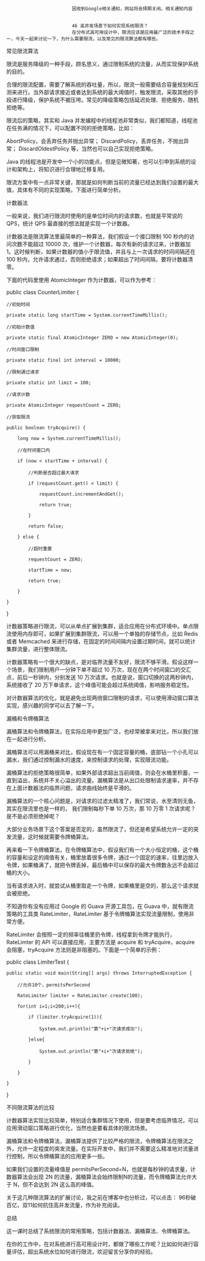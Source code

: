 
                            
                            因收到Google相关通知，网站将会择期关闭。相关通知内容
                            
                            
                            46 高并发场景下如何实现系统限流？
                            在分布式高可用设计中，限流应该是应用最广泛的技术手段之一，今天一起来讨论一下，为什么需要限流，以及常见的限流算法都有哪些。

常见限流算法

限流是服务降级的一种手段，顾名思义，通过限制系统的流量，从而实现保护系统的目的。

合理的限流配置，需要了解系统的吞吐量，所以，限流一般需要结合容量规划和压测来进行。当外部请求接近或者达到系统的最大阈值时，触发限流，采取其他的手段进行降级，保护系统不被压垮。常见的降级策略包括延迟处理、拒绝服务、随机拒绝等。

限流后的策略，其实和 Java 并发编程中的线程池非常类似，我们都知道，线程池在任务满的情况下，可以配置不同的拒绝策略，比如：


AbortPolicy，会丢弃任务并抛出异常；
DiscardPolicy，丢弃任务，不抛出异常；
DiscardOldestPolicy 等，当然也可以自己实现拒绝策略。


Java 的线程池是开发中一个小的功能点，但是见微知著，也可以引申到系统的设计和架构上，将知识进行合理地迁移复用。

限流方案中有一点非常关键，那就是如何判断当前的流量已经达到我们设置的最大值，具体有不同的实现策略，下面进行简单分析。

计数器法

一般来说，我们进行限流时使用的是单位时间内的请求数，也就是平常说的 QPS，统计 QPS 最直接的想法就是实现一个计数器。

计数器法是限流算法里最简单的一种算法，我们假设一个接口限制 100 秒内的访问次数不能超过 10000 次，维护一个计数器，每次有新的请求过来，计数器加 1。这时候判断，如果计数器的值小于限流值，并且与上一次请求的时间间隔还在 100 秒内，允许请求通过，否则拒绝请求；如果超出了时间间隔，要将计数器清零。

下面的代码里使用 AtomicInteger 作为计数器，可以作为参考：

public class CounterLimiter { 

    //初始时间 

    private static long startTime = System.currentTimeMillis(); 

    //初始计数值 

    private static final AtomicInteger ZERO = new AtomicInteger(0); 

    //时间窗口限制 

    private static final int interval = 10000; 

    //限制通过请求 

    private static int limit = 100; 

    //请求计数 

    private AtomicInteger requestCount = ZERO; 

    //获取限流 

    public boolean tryAcquire() { 

        long now = System.currentTimeMillis(); 

        //在时间窗口内 

        if (now < startTime + interval) { 

            //判断是否超过最大请求 

            if (requestCount.get() < limit) { 

                requestCount.incrementAndGet(); 

                return true; 

            } 

            return false; 

        } else { 

            //超时重置 

            requestCount = ZERO; 

            startTime = now; 

            return true; 

        } 

    } 

} 


计数器策略进行限流，可以从单点扩展到集群，适合应用在分布式环境中。单点限流使用内存即可，如果扩展到集群限流，可以用一个单独的存储节点，比如 Redis 或者 Memcached 来进行存储，在固定的时间间隔内设置过期时间，就可以统计集群流量，进行整体限流。

计数器策略有一个很大的缺点，是对临界流量不友好，限流不够平滑。假设这样一个场景，我们限制用户一分钟下单不超过 10 万次，现在在两个时间窗口的交汇点，前后一秒钟内，分别发送 10 万次请求。也就是说，窗口切换的这两秒钟内，系统接收了 20 万下单请求，这个峰值可能会超过系统阈值，影响服务稳定性。

对计数器算法的优化，就是避免出现两倍窗口限制的请求，可以使用滑动窗口算法实现，感兴趣的同学可以去了解一下。

漏桶和令牌桶算法

漏桶算法和令牌桶算法，在实际应用中更加广泛，也经常被拿来对比，所以我们放在一起进行分析。

漏桶算法可以用漏桶来对比，假设现在有一个固定容量的桶，底部钻一个小孔可以漏水，我们通过控制漏水的速度，来控制请求的处理，实现限流功能。

漏桶算法的拒绝策略很简单，如果外部请求超出当前阈值，则会在水桶里积蓄，一直到溢出，系统并不关心溢出的流量。漏桶算法是从出口处限制请求速率，并不存在上面计数器法的临界问题，请求曲线始终是平滑的。

漏桶算法的一个核心问题是，对请求的过滤太精准了，我们常说，水至清则无鱼，其实在限流里也是一样的， 我们限制每秒下单 10 万次，那 10 万零 1 次请求呢？是不是必须拒绝掉呢？

大部分业务场景下这个答案是否定的，虽然限流了，但还是希望系统允许一定的突发流量，这时候就需要令牌桶算法。

再来看一下令牌桶算法，在令牌桶算法中，假设我们有一个大小恒定的桶，这个桶的容量和设定的阈值有关，桶里放着很多令牌，通过一个固定的速率，往里边放入令牌，如果桶满了，就把令牌丢掉，最后桶中可以保存的最大令牌数永远不会超过桶的大小。

当有请求进入时，就尝试从桶里取走一个令牌，如果桶里是空的，那么这个请求就会被拒绝。

不知道你有没有应用过 Google 的 Guava 开源工具包，在 Guava 中，就有限流策略的工具类 RateLimiter，RateLimiter 基于令牌桶算法实现流量限制，使用非常方便。

RateLimiter 会按照一定的频率往桶里扔令牌，线程拿到令牌才能执行，RateLimter 的 API 可以直接应用，主要方法是 acquire 和 tryAcquire，acquire 会阻塞，tryAcquire 方法则是非阻塞的。下面是一个简单的示例：

public class LimiterTest { 

    public static void main(String[] args) throws InterruptedException { 

        //允许10个，permitsPerSecond 

        RateLimiter limiter = RateLimiter.create(100); 

        for(int i=1;i<200;i++){ 

            if (limiter.tryAcquire(1)){ 

                System.out.println("第"+i+"次请求成功"); 

            }else{ 

                System.out.println("第"+i+"次请求拒绝"); 

            } 

        } 

    } 

} 
 


不同限流算法的比较

计数器算法实现比较简单，特别适合集群情况下使用，但是要考虑临界情况，可以应用滑动窗口策略进行优化，当然也是要看具体的限流场景。

漏桶算法和令牌桶算法，漏桶算法提供了比较严格的限流，令牌桶算法在限流之外，允许一定程度的突发流量。在实际开发中，我们并不需要这么精准地对流量进行控制，所以令牌桶算法的应用更多一些。

如果我们设置的流量峰值是 permitsPerSecond=N，也就是每秒钟的请求量，计数器算法会出现 2N 的流量，漏桶算法会始终限制N的流量，而令牌桶算法允许大于 N，但不会达到 2N 这么高的峰值。

关于这几种限流算法的扩展讨论，我之前在博客中也分析过，可以点击： 96秒破百亿，双11如何抗住高并发流量，作为补充阅读。

总结

这一课时总结了系统限流的常用策略，包括计数器法、漏桶算法、令牌桶算法。

在你的工作中，在对系统进行高可用设计时，都做了哪些工作呢？比如如何进行容量评估，超出系统水位如何进行限流，欢迎留言分享你的经验。

                        
                        
                            